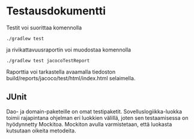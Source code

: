 # Testausdokumentti

Testit voi suorittaa komennolla 
```
./gradlew test 
```
ja rivikattavuusraportin voi muodostaa komennolla
```
./gradlew test jacocoTestReport
```
Raporttia voi tarkastella avaamalla tiedoston build/reports/jacoco/test/html/index.html selaimella.

## JUnit

Dao- ja domain-paketeille on omat testipaketit. Sovelluslogiikka-luokka toimii rajapintana ohjelman eri luokkien välillä, joten sen testaamisessa on hyödynnetty Mockitoa. Mockiton avulla varmistetaan, että luokasta kutsutaan oikeita metodeita.
